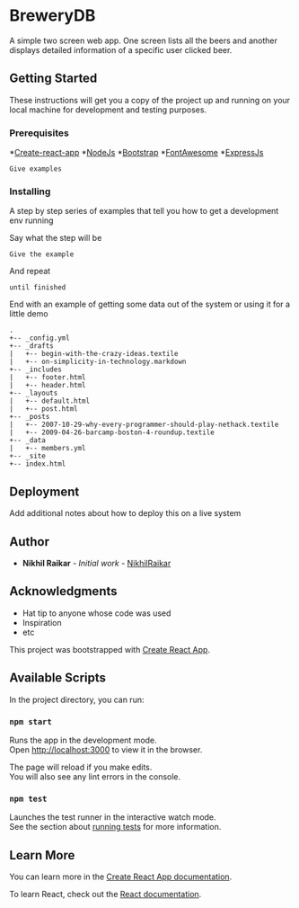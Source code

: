 # BreweryDB 

A simple two screen web app. One screen lists all the beers and another displays detailed information of a specific user clicked beer.

## Getting Started

These instructions will get you a copy of the project up and running on your local machine for development and testing purposes. 

### Prerequisites

*[Create-react-app](https://github.com/facebook/create-react-app) 
*[NodeJs](https://nodejs.org/en/)
*[Bootstrap](https://getbootstrap.com/)
*[FontAwesome](https://fontawesome.com/how-to-use/on-the-web/using-with/react)
*[ExpressJs](https://expressjs.com/)

```
Give examples
```

### Installing

A step by step series of examples that tell you how to get a development env running

Say what the step will be

```
Give the example
```

And repeat

```
until finished
```

End with an example of getting some data out of the system or using it for a little demo
```
.
+-- _config.yml
+-- _drafts
|   +-- begin-with-the-crazy-ideas.textile
|   +-- on-simplicity-in-technology.markdown
+-- _includes
|   +-- footer.html
|   +-- header.html
+-- _layouts
|   +-- default.html
|   +-- post.html
+-- _posts
|   +-- 2007-10-29-why-every-programmer-should-play-nethack.textile
|   +-- 2009-04-26-barcamp-boston-4-roundup.textile
+-- _data
|   +-- members.yml
+-- _site
+-- index.html
```

## Deployment

Add additional notes about how to deploy this on a live system

## Author

* **Nikhil Raikar** - *Initial work* - [NikhilRaikar](https://github.com/PurpleBooth)

## Acknowledgments

* Hat tip to anyone whose code was used
* Inspiration
* etc

This project was bootstrapped with [Create React App](https://github.com/facebook/create-react-app).

## Available Scripts

In the project directory, you can run:

### `npm start`

Runs the app in the development mode.<br>
Open [http://localhost:3000](http://localhost:3000) to view it in the browser.

The page will reload if you make edits.<br>
You will also see any lint errors in the console.

### `npm test`

Launches the test runner in the interactive watch mode.<br>
See the section about [running tests](https://facebook.github.io/create-react-app/docs/running-tests) for more information.

## Learn More

You can learn more in the [Create React App documentation](https://facebook.github.io/create-react-app/docs/getting-started).

To learn React, check out the [React documentation](https://reactjs.org/).
